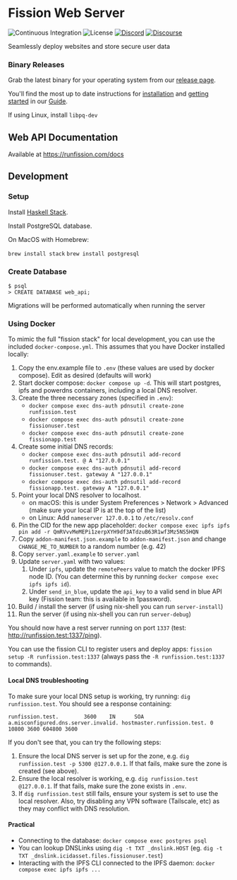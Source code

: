 # Fission Web Server

![Continuous Integration](https://github.com/fission-suite/fission/workflows/Continuous%20Integration/badge.svg)
![License](https://img.shields.io/github/license/fission-suite/fission)
[![Discord](https://img.shields.io/discord/478735028319158273.svg)](https://fission.codes/discord)
[![Discourse](https://img.shields.io/discourse/https/talk.fission.codes/topics)](https://talk.fission.codes)

Seamlessly deploy websites and store secure user data

### Binary Releases

Grab the latest binary for your operating system from our [release page](https://github.com/fission-suite/fission/releases).

You'll find the most up to date instructions for [installation](https://guide.fission.codes/hosting/installation) and [getting started](https://guide.fission.codes/hosting/getting-started) in our [Guide](https://guide.fission.codes).

If using Linux, install `libpq-dev`

## Web API Documentation

Available at https://runfission.com/docs

## Development

### Setup

Install [Haskell Stack](https://docs.haskellstack.org/en/stable/README/#how-to-install).

Install PostgreSQL database.

On MacOS with Homebrew:

`brew install stack`
`brew install postgresql`

### Create Database

```shell
$ psql
> CREATE DATABASE web_api;

```

Migrations will be performed automatically when running the server

### Using Docker

To mimic the full "fission stack" for local development, you can use the included `docker-compose.yml`. This assumes that you have Docker installed locally:

1. Copy the env.example file to `.env` (these values are used by docker compose). Edit as desired (defaults will work)
2. Start docker compose: `docker compose up -d`. This will start postgres, ipfs and powerdns containers, including a local DNS resolver.
3. Create the three necessary zones (specified in `.env`):
   -  `docker compose exec dns-auth pdnsutil create-zone runfission.test`
   -  `docker compose exec dns-auth pdnsutil create-zone fissionuser.test`
   -  `docker compose exec dns-auth pdnsutil create-zone fissionapp.test`
4. Create some initial DNS records:
   - `docker compose exec dns-auth pdnsutil add-record runfission.test. @ A "127.0.0.1"`
   - `docker compose exec dns-auth pdnsutil add-record fissionuser.test. gateway A "127.0.0.1"`
   - `docker compose exec dns-auth pdnsutil add-record fissionapp.test. gateway A "127.0.0.1"`
5. Point your local DNS resolver to localhost.
   - on macOS: this is under System Preferences > Network > Advanced (make sure your local IP is at the top of the list)
   - on Linux: Add `nameserver 127.0.0.1` to `/etc/resolv.conf`
6. Pin the CID for the new app placeholder:
   `docker compose exec ipfs ipfs pin add -r QmRVvvMeMEPi1zerpXYH9df3ATdzuB63R1wf3Mz5NS5HQN`
7. Copy `addon-manifest.json.example` to `addon-manifest.json` and change `CHANGE_ME_TO_NUMBER` to a random number (e.g. 42)
8. Copy `server.yaml.example` to `server.yaml`
9. Update `server.yaml` with two values:
   1. Under `ipfs`, update the `remotePeers` value to match the docker IPFS node ID. (You can determine this by running `docker compose exec ipfs ipfs id`).
   2. Under `send_in_blue`, update the `api_key` to a valid send in blue API key (Fission team: this is available in 1password). 
10. Build / install the server (if using nix-shell you can run `server-install`)
11. Run the server (if using nix-shell you can run `server-debug`)
   
You should now have a rest server running on port `1337` (test: http://runfission.test:1337/ping).

You can use the fission CLI to register users and deploy apps: `fission setup -R runfission.test:1337` (always pass the `-R runfission.test:1337` to commands).

#### Local DNS troubleshooting 

To make sure your local DNS setup is working, try running: `dig runfission.test`. You should see a response containing: 

```
runfission.test.        3600    IN      SOA     a.misconfigured.dns.server.invalid. hostmaster.runfission.test. 0 10800 3600 604800 3600
```

If you don't see that, you can try the following steps:
1. Ensure the local DNS server is set up for the zone, e.g. `dig runfission.test -p 5300 @127.0.0.1`. If that fails, make sure the zone is created (see above).
2. Ensure the local resolver is working, e.g. `dig runfission.test @127.0.0.1`. If that fails, make sure the zone exists in `.env`.
3. If `dig runfission.test` still fails, ensure your system is set to use the local resolver. Also, try disabling any VPN software (Tailscale, etc) as they may conflict with DNS resolution.

#### Practical

- Connecting to the database: `docker compose exec postgres psql`
- You can lookup DNSLinks using `dig -t TXT _dnslink.HOST` (eg. `dig -t TXT _dnslink.icidasset.files.fissionuser.test`)
- Interacting with the IPFS CLI connected to the IPFS daemon: `docker compose exec ipfs ipfs ...`